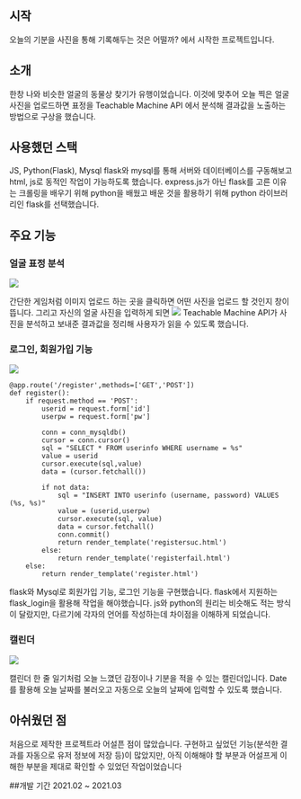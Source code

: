 ## 시작
오늘의 기분을 사진을 통해 기록해두는 것은 어떨까? 에서 시작한 프로젝트입니다.

## 소개
한창 나와 비슷한 얼굴의 동물상 찾기가 유행이었습니다. 이것에 맞추어 오늘 찍은 얼굴 사진을 업로드하면 표정을 Teachable Machine API 에서 분석해 결과값을 노출하는 방법으로 구상을 했습니다.

## 사용했던 스택
JS, Python(Flask), Mysql
flask와 mysql를 통해 서버와 데이터베이스를 구동해보고 html, js로 동적인 작업이 가능하도록 했습니다. express.js가 아닌 flask를 고른 이유는 크롤링을 배우기 위해 python을 배웠고 배운 것을 활용하기 위해 python 라이브러리인 flask를 선택했습니다.

## 주요 기능 

### 얼굴 표정 분석
![](https://images.velog.io/images/lamda/post/8b8ce899-bb55-40e8-8f65-24669116ebb1/%E1%84%89%E1%85%B3%E1%84%8F%E1%85%B3%E1%84%85%E1%85%B5%E1%86%AB%E1%84%89%E1%85%A3%E1%86%BA%202022-01-11%20%E1%84%8B%E1%85%A9%E1%84%92%E1%85%AE%205.01.12.png)

간단한 게임처럼 이미지 업로드 하는 곳을 클릭하면 어떤 사진을 업로드 할 것인지 창이 뜹니다. 그리고 자신의 얼굴 사진을 입력하게 되면 
![](https://images.velog.io/images/lamda/post/6320bc8a-6c4d-49dc-873f-f6415fe97750/%E1%84%89%E1%85%B3%E1%84%8F%E1%85%B3%E1%84%85%E1%85%B5%E1%86%AB%E1%84%89%E1%85%A3%E1%86%BA%202022-01-11%20%E1%84%8B%E1%85%A9%E1%84%92%E1%85%AE%205.03.31.png)
Teachable Machine API가 사진을 분석하고 보내준 결과값을 정리해 사용자가 읽을 수 있도록 했습니다.

### 로그인, 회원가입 기능

![](https://images.velog.io/images/lamda/post/6d4c2396-5e92-4741-be24-0ec7c2fc743b/%E1%84%89%E1%85%B3%E1%84%8F%E1%85%B3%E1%84%85%E1%85%B5%E1%86%AB%E1%84%89%E1%85%A3%E1%86%BA%202022-01-11%20%E1%84%8B%E1%85%A9%E1%84%92%E1%85%AE%205.01.22.png)
```
@app.route('/register',methods=['GET','POST'])
def register():
    if request.method == 'POST':
        userid = request.form['id']
        userpw = request.form['pw']

        conn = conn_mysqldb()
        cursor = conn.cursor()
        sql = "SELECT * FROM userinfo WHERE username = %s"
        value = userid
        cursor.execute(sql,value)
        data = (cursor.fetchall())

        if not data:
            sql = "INSERT INTO userinfo (username, password) VALUES (%s, %s)"
            value = (userid,userpw)
            cursor.execute(sql, value)
            data = cursor.fetchall()
            conn.commit()
            return render_template('registersuc.html')
        else:
            return render_template('registerfail.html')
    else:
        return render_template('register.html')

```

flask와 Mysql로 회원가입 기능, 로그인 기능을 구현했습니다.
flask에서 지원하는 flask_login을 활용해 작업을 해야했습니다. js와 python의 원리는 비슷해도 적는 방식이 달랐지만, 다르기에 각자의 언어를 작성하는데 차이점을 이해하게 되었습니다.


### 캘린더
![](https://images.velog.io/images/lamda/post/04bd1335-df75-4b5e-8ab4-7f84dcb773bc/%E1%84%89%E1%85%B3%E1%84%8F%E1%85%B3%E1%84%85%E1%85%B5%E1%86%AB%E1%84%89%E1%85%A3%E1%86%BA%202022-01-11%20%E1%84%8B%E1%85%A9%E1%84%92%E1%85%AE%205.17.50.png)

캘린더 한 줄 일기처럼 오늘 느꼈던 감정이나 기분을 적을 수 있는 캘린더입니다. Date를 활용해 오늘 날짜를 불러오고 자동으로 오늘의 날짜에 입력할 수 있도록 했습니다.


## 아쉬웠던 점
처음으로 제작한 프로젝트라 어설픈 점이 많았습니다. 구현하고 싶었던 기능(분석한 결과를 자동으로 유저 정보에 저장 등)이 많았지만, 아직 이해해야 할 부분과 어설프게 이해한 부분을 제대로 확인할 수 있었던 작업이었습니다


##개발 기간
2021.02 ~ 2021.03


